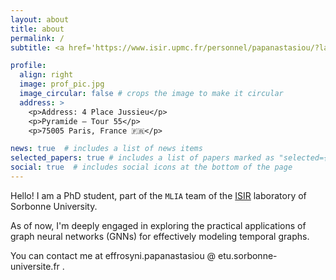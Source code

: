 ```yaml
---
layout: about
title: about
permalink: /
subtitle: <a href='https://www.isir.upmc.fr/personnel/papanastasiou/?lang=en'>MLIA team, ISIR</a>

profile:
  align: right
  image: prof_pic.jpg
  image_circular: false # crops the image to make it circular
  address: >
    <p>Address: 4 Place Jussieu</p>
    <p>Pyramide – Tour 55</p>
    <p>75005 Paris, France 🇫🇷</p>

news: true  # includes a list of news items
selected_papers: true # includes a list of papers marked as "selected={true}"
social: true  # includes social icons at the bottom of the page
---
```


Hello! I am a PhD student, part of the `MLIA` team of the [ISIR](https://www.isir.upmc.fr/) laboratory of Sorbonne University.

As of now, I'm deeply engaged in exploring the practical applications of graph neural networks (GNNs) for effectively modeling temporal graphs.

You can contact me at effrosyni.papanastasiou @ etu.sorbonne-universite.fr .
